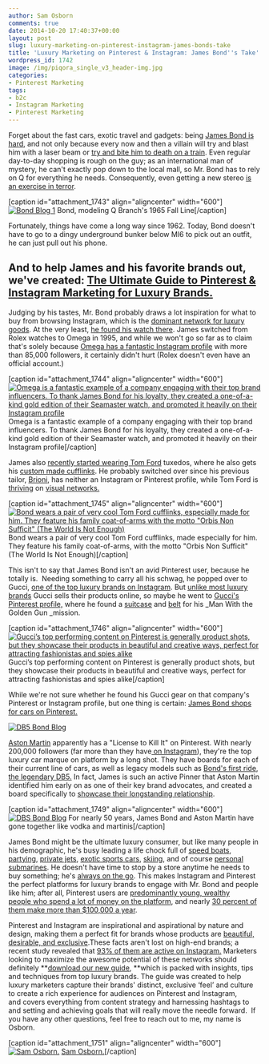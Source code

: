 ```yaml
---
author: Sam Osborn
comments: true
date: 2014-10-20 17:40:37+00:00
layout: post
slug: luxury-marketing-on-pinterest-instagram-james-bonds-take
title: 'Luxury Marketing on Pinterest & Instagram: James Bond''s Take'
wordpress_id: 1742
image: /img/piqora_single_v3_header-img.jpg
categories:
- Pinterest Marketing
tags:
- b2c
- Instagram Marketing
- Pinterest Marketing
---
```


Forget about the fast cars, exotic travel and gadgets: being [James Bond is hard](https://www.youtube.com/watch?v=DoQwKe0lggw), and not only because every now and then a villain will try and blast him with a laser beam or [try and bite him to death on a train](https://www.youtube.com/watch?v=CogCFACcNPc). Even regular day-to-day shopping is rough on the guy; as an international man of mystery, he can't exactly pop down to the local mall, so Mr. Bond has to rely on Q for everything he needs. Consequently, even getting a new stereo [is an exercise in terror](https://www.youtube.com/watch?v=QLU8cf3H7J0).

[caption id="attachment_1743" align="aligncenter" width="600"][![Bond Blog 1](http://blog.piqora.com/wp-content/uploads/2014/10/Bond-Blog-1.jpg)](http://blog.piqora.com/wp-content/uploads/2014/10/Bond-Blog-1.jpg) Bond, modeling Q Branch's 1965 Fall Line[/caption]

Fortunately, things have come a long way since 1962. Today, Bond doesn't have to go to a dingy underground bunker below MI6 to pick out an outfit, he can just pull out his phone.


## And to help James and his favorite brands out, we've created: [The Ultimate Guide to Pinterest & Instagram Marketing for Luxury Brands.](http://go.piqora.com/luxury-pinterest.html)


Judging by his tastes, Mr. Bond probably draws a lot inspiration for what to buy from browsing Instagram, which is the [dominant network for luxury goods](http://www.mediapost.com/publications/article/219206/for-luxury-brands-instagram-blows-pinterest-away.html). At the very least, [he found his watch there](http://instagram.com/p/tDr0Hawb7m/?modal=true). James switched from Rolex watches to Omega in 1995, and while we won't go so far as to claim that's solely because [Omega has a fantastic Instagram profile](http://instagram.com/omega) with more than 85,000 followers, it certainly didn't hurt (Rolex doesn't even have an official account.)

[caption id="attachment_1744" align="aligncenter" width="600"][![Omega is a fantastic example of a company engaging with their top brand influencers. To thank James Bond for his loyalty, they created a one-of-a-kind gold edition of their Seamaster watch, and promoted it heavily on their Instagram profile ](http://blog.piqora.com/wp-content/uploads/2014/10/Omega-007-Instagram-Blog.jpg)](http://blog.piqora.com/wp-content/uploads/2014/10/Omega-007-Instagram-Blog.jpg) Omega is a fantastic example of a company engaging with their top brand influencers. To thank James Bond for his loyalty, they created a one-of-a-kind gold edition of their Seamaster watch, and promoted it heavily on their Instagram profile[/caption]

James also [recently started wearing Tom Ford](http://www.gq-magazine.co.uk/style/articles/2012-10/03/james-bonds-evening-tuxedo-by-tom-ford-for-skyfall-in-selfridges) tuxedos, where he also gets his [custom made cufflinks](http://www.jamesbondlifestyle.com/product/tom-ford-orbis-non-sufficit-cufflinks). He probably switched over since his previous tailor, [Brioni](http://www.jamesbondlifestyle.com/product/brioni-suits), has neither an Instagram or Pinterest profile, while Tom Ford is [thriving](http://instagram.com/tomford) on [visual networks.](http://www.pinterest.com/tomford/)

[caption id="attachment_1745" align="aligncenter" width="600"][![Bond wears a pair of very cool Tom Ford cufflinks, especially made for him. They feature his family coat-of-arms with the motto "Orbis Non Sufficit" (The World Is Not Enough)](http://blog.piqora.com/wp-content/uploads/2014/10/jamesbond-skyfall-tomford-cufflinks-blog.jpg)](http://blog.piqora.com/wp-content/uploads/2014/10/jamesbond-skyfall-tomford-cufflinks-blog.jpg) Bond wears a pair of very cool Tom Ford cufflinks, made especially for him. They feature his family coat-of-arms, with the motto "Orbis Non Sufficit" (The World Is Not Enough)[/caption]

This isn't to say that James Bond isn't an avid Pinterest user, because he totally is.  Needing something to carry all his schwag, he popped over to Gucci, [one of the top luxury brands on Instagram](http://list.totems.co/tag/luxury-brands/af34bd7f4e8916330fb7e595929a404ee3ceaf74). But [unlike most luxury brands](http://fashionista.com/2014/03/why-some-luxury-brands-still-dont-sell-online) Gucci sells their products online, so maybe he went to [Gucci's Pinterest profile,](http://www.pinterest.com/gucci/) where he found a [suitcase](http://www.jamesbondlifestyle.com/product/gucci-suitcase) and [belt](http://www.jamesbondlifestyle.com/product/gucci-belt) for his _Man With the Golden Gun _mission.

[caption id="attachment_1746" align="aligncenter" width="600"][![Gucci’s top performing content on Pinterest is generally product shots, but they showcase their products in beautiful and creative ways, perfect for attracting fashionistas and spies alike](http://blog.piqora.com/wp-content/uploads/2014/10/Gucci-Pinterest-Bond-Blog.jpg)](http://blog.piqora.com/wp-content/uploads/2014/10/Gucci-Pinterest-Bond-Blog.jpg) Gucci’s top performing content on Pinterest is generally product shots, but they showcase their products in beautiful and creative ways, perfect for attracting fashionistas and spies alike[/caption]

While we're not sure whether he found his Gucci gear on that company's Pinterest or Instagram profile, but one thing is certain: [James Bond shops for cars on Pinterest.](http://www.pinterest.com/astonmartin/)

[![DB5 Bond Blog](http://blog.piqora.com/wp-content/uploads/2014/10/DB5-Bond-Blog.jpg)](http://blog.piqora.com/wp-content/uploads/2014/10/DB5-Bond-Blog.jpg)

[Aston Martin](http://www.pinterest.com/astonmartin/) apparently has a "License to Kill It" on Pinterest. With nearly 200,000 followers (far more than they have[ on Instagram](http://instagram.com/astonmartinlagonda)), they're the top luxury car marque on platform by a long shot. They have boards for each of their current line of cars, as well as legacy models such as [Bond's first ride, the legendary DB5.](http://www.pinterest.com/astonmartin/aston-martin-db5/) In fact, James is such an active Pinner that Aston Martin identified him early on as one of their key brand advocates, and created a board specifically to [showcase their longstanding relationship](http://www.pinterest.com/astonmartin/aston-martin-james-bond/).

[caption id="attachment_1749" align="aligncenter" width="600"][![DBS Bond Blog](http://blog.piqora.com/wp-content/uploads/2014/10/DBS-Bond-Blog.jpg)](http://blog.piqora.com/wp-content/uploads/2014/10/DBS-Bond-Blog.jpg) For nearly 50 years, James Bond and Aston Martin have gone together like vodka and martinis[/caption]

James Bond might be the ultimate luxury consumer, but like many people in his demographic, he's busy leading a life chock full of [speed boats](https://www.youtube.com/watch?v=EN8avpXNASA), [partying](https://www.youtube.com/watch?v=V31rpJXbse4), [private jets](https://www.youtube.com/watch?v=VlBUPtKIoHo), [exotic sports cars](https://www.youtube.com/watch?v=hzqGrJNCtZ4), [skiing](https://www.youtube.com/watch?v=NVBPoGcuLK4), and of course [personal submarines](https://www.youtube.com/watch?v=yeBqf6bYZak). He doesn't have time to stop by a store anytime he needs to buy something; he's [always on the go](https://www.youtube.com/watch?v=4K8zz9eI4-8). This makes Instagram and Pinterest the perfect platforms for luxury brands to engage with Mr. Bond and people like him; after all, Pinterest users are [predominantly young, wealthy people who spend a lot of money on the platform](http://www.businessinsider.com/pinterest-is-worth-2-billion-because-its-25-million-users-are-rich-female-and-like-to-spend-2013-2), and nearly [30 percent of them make more than $100,000 a year](http://www.luxurydaily.com/luxury-brands-need-a-search-and-social-strategy-for-pinterest/).

Pinterest and Instagram are inspirational and aspirational by nature and design, making them a perfect fit for brands whose products are [beautiful, desirable, and exclusive](http://www.pinterest.com/pin/34480753371871661/).These facts aren't lost on high-end brands; a recent study revealed that [93% of them are active on Instagram.](http://www.mediapost.com/publications/article/219206/for-luxury-brands-instagram-blows-pinterest-away.html) Marketers looking to maximize the awesome potential of these networks should definitely **[download our new guide](http://go.piqora.com/luxury-pinterest.html), **which is packed with insights, tips and techniques from top luxury brands. The guide was created to help luxury marketers capture their brands' distinct, exclusive ‘feel’ and culture to create a rich experience for audiences on Pinterest and Instagram, and covers everything from content strategy and harnessing hashtags to and setting and achieving goals that will really move the needle forward.  If you have any other questions, feel free to reach out to me, my name is Osborn.

[caption id="attachment_1751" align="aligncenter" width="600"][![Sam Osborn.](http://blog.piqora.com/wp-content/uploads/2014/10/Sam-Bond-Blog.jpg)](http://blog.piqora.com/wp-content/uploads/2014/10/Sam-Bond-Blog.jpg) [Sam Osborn.](mailto:sam@piqora.com)[/caption]









